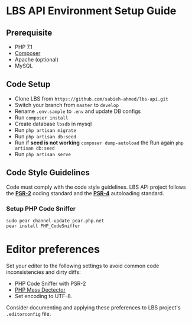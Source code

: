 # LBS API Environment Setup Guide


## Prerequisite

* PHP 7.1
* [Composer](https://getcomposer.org/doc/00-intro.md)
* Apache (optional)
* MySQL

## Code Setup
* Clone LBS from `https://github.com/sabieh-ahmed/lbs-api.git`
* Switch your branch from `master` to `develop`
* Rename `.env.sample` to `.env` and update DB configs
* Run `composer install`
* Create database `lbsdb` in mysql
* Run `php artisan migrate`
* Run `php artisan db:seed`
* Run if __seed is not working__ `composer dump-autoload` the Run again `php artisan db:seed`
* Run `php artisan serve`


## Code Style Guidelines
Code must comply with the code style guidelines. LBS API project follows the [__PSR-2__](http://www.php-fig.org/psr/psr-2/) coding standard and the [__PSR-4__](http://www.php-fig.org/psr/psr-4/) autoloading standard.

### Setup PHP Code Sniffer
```
sudo pear channel-update pear.php.net
pear install PHP_CodeSniffer
```
##### 

# Editor preferences
Set your editor to the following settings to avoid common code inconsistencies and dirty diffs:
* PHP Code Sniffer with PSR-2
* [PHP Mess Dectector](https://phpmd.org/)
* Set encoding to UTF-8.

Consider documenting and applying these preferences to LBS project's `.editorconfig` file.
